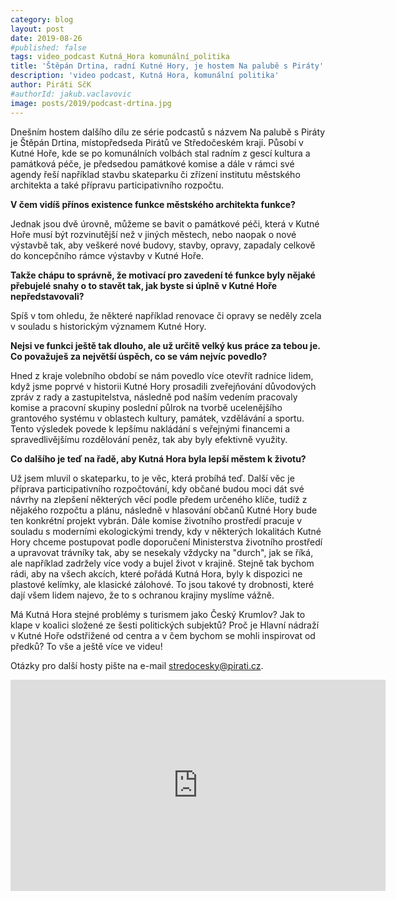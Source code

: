 ```yaml
---
category: blog
layout: post
date: 2019-08-26
#published: false
tags: video_podcast Kutná_Hora komunální_politika
title: 'Štěpán Drtina, radní Kutné Hory, je hostem Na palubě s Piráty'
description: 'video podcast, Kutná Hora, komunální politika'
author: Piráti SčK
#authorId: jakub.vaclavovic
image: posts/2019/podcast-drtina.jpg
---
```


Dnešním hostem dalšího dílu ze série podcastů s názvem Na palubě s Piráty je Štěpán Drtina, místopředseda Pirátů ve Středočeském kraji. Působí v Kutné Hoře, kde se po komunálních volbách stal radním z gescí kultura a památková péče, je předsedou památkové komise a dále v rámci své agendy řeší například stavbu skateparku či zřízení institutu městského architekta a také přípravu participativního rozpočtu. 

**V čem vidíš přínos existence funkce městského architekta funkce?**

Jednak jsou dvě úrovně, můžeme se bavit o památkové péči, která v Kutné Hoře musí být rozvinutější než v jiných městech, nebo naopak o nové výstavbě tak, aby veškeré nové budovy, stavby, opravy, zapadaly celkově do koncepčního rámce výstavby v Kutné Hoře. 

**Takže chápu to správně, že motivací pro zavedení té funkce byly nějaké přebujelé snahy o to stavět tak, jak byste si úplně v Kutné Hoře nepředstavovali?**

Spíš v tom ohledu, že některé například renovace či opravy se neděly zcela v souladu s historickým významem Kutné Hory. 

**Nejsi ve funkci ještě tak dlouho, ale už určitě velký kus práce za tebou je. Co považuješ za největší úspěch, co se vám nejvíc povedlo?**

Hned z kraje volebního období se nám povedlo více otevřít radnice lidem, když jsme poprvé v historii Kutné Hory prosadili zveřejňování důvodových zpráv z rady a zastupitelstva, následně pod naším vedením pracovaly komise a pracovní skupiny poslední půlrok na tvorbě ucelenějšího grantového systému v oblastech kultury, památek, vzdělávání a sportu. 
Tento výsledek povede k lepšímu nakládání s veřejnými financemi a spravedlivějšímu rozdělování peněz, tak aby byly efektivně využity. 

**Co dalšího je teď na řadě, aby Kutná Hora byla lepší městem k životu?**

Už jsem mluvil o skateparku, to je věc, která probíhá teď. Další věc je příprava participativního rozpočtování, kdy občané budou moci dát své návrhy na zlepšení některých věcí podle předem určeného klíče, tudíž z nějakého rozpočtu a plánu, následně v hlasování občanů Kutné Hory bude ten konkrétní projekt vybrán. 
Dále komise životního prostředí pracuje v souladu s moderními ekologickými trendy, kdy v některých lokalitách Kutné Hory chceme postupovat podle doporučení Ministerstva životního prostředí a upravovat trávníky tak, aby se nesekaly vždycky na "durch", jak se říká, ale například zadržely více vody a bujel život v krajině. 
Stejně tak bychom rádi, aby na všech akcích, které pořádá Kutná Hora, byly k dispozici ne plastové kelímky, ale klasické zálohové. 
To jsou takové ty drobnosti, které dají všem lidem najevo, že to s ochranou krajiny myslíme vážně. 

Má Kutná Hora stejné problémy s turismem jako Český Krumlov? Jak to klape v koalici složené ze šesti politických subjektů? Proč je Hlavní nádraží v Kutné Hoře odstřižené od centra a v čem bychom se mohli inspirovat od předků? To vše a ještě více ve videu!

Otázky pro další hosty pište na e-mail stredocesky@pirati.cz.

<iframe width="600" height="338" src="https://www.youtube.com/embed/hFrs74rxb-c" frameborder="0" allow="accelerometer; autoplay; encrypted-media; gyroscope; picture-in-picture" allowfullscreen></iframe>
